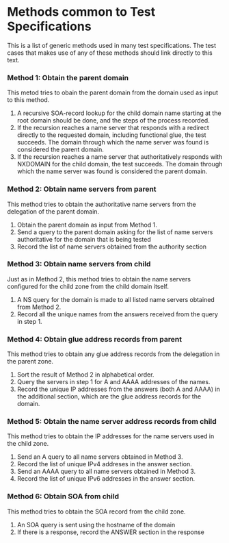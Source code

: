 # Methods common to Test Specifications

This is a list of generic methods used in many test specifications. The
test cases that makes use of any of these methods should link directly to
this text.

### Method 1: Obtain the parent domain

This metod tries to obain the parent domain from the domain used as input
to this method.

1. A recursive SOA-record lookup for the child domain name starting at the
   root domain should be done, and the steps of the process recorded.
2. If the recursion reaches a name server that responds with a redirect
   directly to the requested domain, including functional glue, the test
   succeeds. The domain through which the name server was found is
   considered the parent domain.  
3. If the recursion reaches a name server that authoritatively responds
   with NXDOMAIN for the child domain, the test succeeds. The domain through
   which the name server was found is considered the parent domain.

### Method 2: Obtain name servers from parent

This method tries to obtain the authoritative name servers from the
delegation of the parent domain.

1. Obtain the parent domain as input from Method 1.
2. Send a query to the parent domain asking for the list of name servers
   authoritative for the domain that is being tested 
3. Record the list of name servers obtained from the authority section 

### Method 3: Obtain name servers from child

Just as in Method 2, this method tries to obtain the name servers configured
for the child zone from the child domain itself.

1. A NS query for the domain is made to all listed name servers obtained
   from Method 2. 
2. Record all the unique names from the answers received from the query in 
   step 1.

### Method 4: Obtain glue address records from parent

This method tries to obtain any glue address records from the delegation
in the parent zone.

1. Sort the result of Method 2 in alphabetical order.
2. Query the servers in step 1 for A and AAAA addresses of the names.
3. Record the unique IP addresses from the answers (both A and AAAA) in
   the additional section, which are the glue address records for the
   domain.

### Method 5: Obtain the name server address records from child

This method tries to obtain the IP addresses for the name servers used in
the child zone.

1. Send an A query to all name servers obtained in Method 3.
2. Record the list of unique IPv4 addreses in the answer section.
3. Send an AAAA query to all name servers obtained in Method 3.
4. Record the list of unique IPv6 addresses in the answer section.

### Method 6: Obtain SOA from child

This method tries to obtain the SOA record from the child zone.

1. An SOA query is sent using the hostname of the domain 
2. If there is a response, record the ANSWER section in the response


